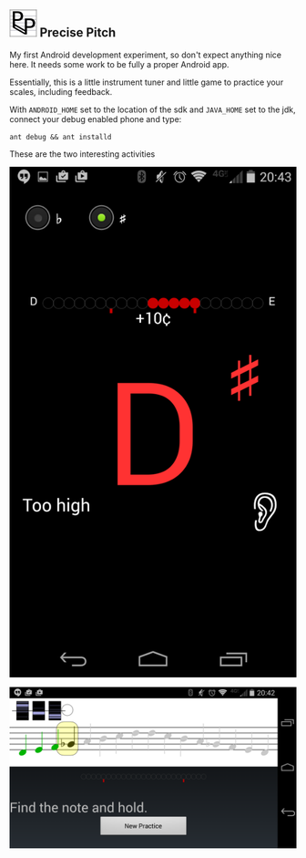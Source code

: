 ![icon] Precise Pitch
---------------------

My first Android development experiment, so don't expect anything nice here. It
needs some work to be fully a proper Android app.

Essentially, this is a little instrument tuner and little game to practice your
scales, including feedback.

With `ANDROID_HOME` set to the location of the sdk and
`JAVA_HOME` set to the jdk, connect your debug enabled phone and type:

    ant debug && ant installd

These are the two interesting activities

![tuner]

![practice]

[icon]: ./res/drawable-mdpi/ic_launcher_pp.png
[tuner]: ./img/tuner.png
[practice]: ./img/practice.png

